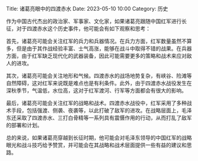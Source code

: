 Title: 诸葛亮眼中的四渡赤水
Date: 2023-05-10 10:00
Category: 历史

作为中国古代杰出的政治家、军事家、文化家，如果诸葛亮跟随中国红军进行长征，对于四渡赤水这个历史事件，他可能会有如下观察和思考：

首先，诸葛亮可能会关注红军的兵力和兵器情况。在兵力方面，红军数量虽然不算多，但是由于其作战经验丰富、士气高涨，能够在战斗中取得不错的战果。在兵器方面，由于红军缺乏现代化的武器装备，因此可能需要更多的策略和战术来应对敌人的进攻。

其次，诸葛亮可能会关注地形和气候。四渡赤水的战场地势复杂，有峡谷、险滩等自然障碍，这对红军来说既是难点也是有利条件。此外，由于四渡赤水战役发生在深秋季节，气温低，水位高，这对于红军渡河、行军等方面都会有很大的影响。

最后，诸葛亮可能会关注红军的战略和战术。四渡赤水战役中，红军采用了多种战术手段，包括强渡、侧袭、夜袭等，以此打破了敌军的进攻。在战略层面上，毛泽东还采取了四渡赤水、三打白骨精等一系列具有震慑作用的行动，从而打乱了敌军的部署和计划。

总的来说，如果诸葛亮穿越到长征时期，他可能会对毛泽东领导的中国红军的战略眼光和战斗技巧给予赞赏，并可能会在其战略和战术层面提供一些有益的建议和思路。